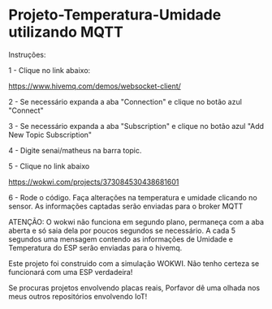 # Projeto-Temperatura-Umidade utilizando MQTT

Instruções:

1 - Clique no link abaixo: 

https://www.hivemq.com/demos/websocket-client/

2 - Se necessário expanda a aba "Connection" e clique no botão azul "Connect"

3 - Se necessário expanda a aba "Subscription" e clique no botão azul "Add New Topic Subscription"

4 - Digite senai/matheus na barra topic.

5 - Clique no link abaixo

https://wokwi.com/projects/373084530438681601

6 - Rode o código. Faça alterações na temperatura e umidade clicando no sensor. As informações captadas serão enviadas para o broker MQTT 

ATENÇÃO: O wokwi não funciona em segundo plano, permaneça com a aba aberta e só saia dela por poucos segundos se necessário.
A cada 5 segundos uma mensagem contendo as informações de Umidade e Temperatura do ESP serão enviadas para o hivemq. 

Este projeto foi construido com a simulação WOKWI. Não tenho certeza se funcionará com uma ESP verdadeira!

Se procuras projetos envolvendo placas reais, Porfavor dê uma olhada nos meus outros repositórios envolvendo IoT!
